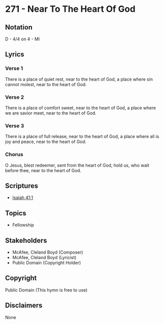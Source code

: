 # 271 - Near To The Heart Of God

## Notation

D - 4/4 on 4 - MI

## Lyrics

### Verse 1

There is a place of quiet rest, near to the heart of God, a place where sin cannot molest, near to the heart of God.

### Verse 2

There is a place of comfort sweet, near to the heart of God, a place where we are savior meet, near to the heart of God.

### Verse 3

There is a place of full release, near to the heart of God, a place where all is joy and peace, near to the heart of God.

### Chorus

O Jesus, blest redeemer, sent from the heart of God, hold us, who wait before thee, near to the heart of God.


## Scriptures

- [Isaiah 41:1](https://www.biblegateway.com/passage/?search=Isaiah%2041%3A1)

## Topics

- Fellowship

## Stakeholders

- McAfee, Cleland Boyd (Composer)
- McAfee, Cleland Boyd (Lyricist)
- Public Domain (Copyright Holder)

## Copyright

Public Domain
(This hymn is free to use)

## Disclaimers

None

